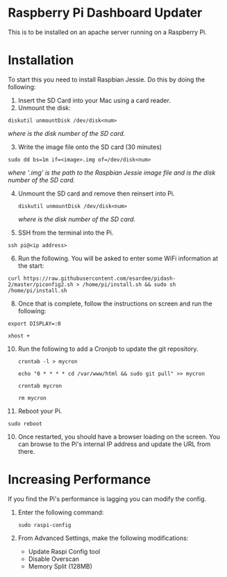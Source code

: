 # Raspberry Pi Dashboard Updater
This is to be installed on an apache server running on a Raspberry Pi.

# Installation
To start this you need to install Raspbian Jessie. Do this by doing the following:

1. Insert the SD Card into your Mac using a card reader.
2. Unmount the disk:

  `diskutil unmountDisk /dev/disk<num>`
  
  *where <num> is the disk number of the SD card.*

3. Write the image file onto the SD card (30 minutes)

  `sudo dd bs=1m if=<image>.img of=/dev/disk<num>`

  *where '<image>.img' is the path to the Raspbian Jessie image file and <num> is the disk number of the SD card.*

4. Unmount the SD card and remove then reinsert into Pi.

	`diskutil unmountDisk /dev/disk<num>`
	
	*where <num> is the disk number of the SD card.*

5. SSH from the terminal into the Pi.

  `ssh pi@<ip address>`

6. Run the following. You will be asked to enter some WiFi information at the start:  

  `curl https://raw.githubusercontent.com/esardee/pidash-2/master/piconfig2.sh > /home/pi/install.sh && sudo sh /home/pi/install.sh`

8. Once that is complete, follow the instructions on screen and run the following:

  `export DISPLAY=:0`

  `xhost +`

10. Run the following to add a Cronjob to update the git repository. 

	`crontab -l > mycron`
	
	`echo "0 * * * * cd /var/www/html && sudo git pull" >> mycron`
	
	`crontab mycron`
	
	`rm mycron`
	
9. Reboot your Pi.

  `sudo reboot`

10. Once restarted, you should have a browser loading on the screen. You can browse to the Pi's internal IP address and update the URL from there.

# Increasing Performance 
If you find the Pi's performance is lagging you can modify the config. 

1. Enter the following command:

	`sudo raspi-config`
	
2. From Advanced Settings, make the following modifications:
	* Update Raspi Config tool	
	* Disable Overscan
	* Memory Split (128MB)
	
	
